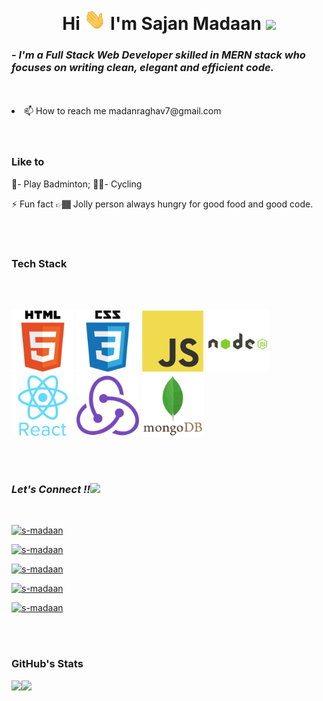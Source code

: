 <h1 align="center">Hi <img src="https://raw.githubusercontent.com/ABSphreak/ABSphreak/master/gifs/Hi.gif" width="35"> I'm Sajan Madaan <img src="https://camo.githubusercontent.com/d3359cb00ab0b5ed8f2e1fe3fceb4fbaf3b614340f8c0db99c17b9f50b351770/68747470733a2f2f656d6f6a69732e736c61636b6d6f6a69732e636f6d2f656d6f6a69732f696d616765732f313533313834393433302f343234362f626c6f622d73756e676c61737365732e6769663f31353331383439343330" width="35"></h1>
<h3>- <i>I'm a Full Stack Web Developer skilled in MERN stack who focuses on writing clean, elegant and efficient code.</i></h3>

<br/>
<br/>
<li>📫 How to reach me madanraghav7@gmail.com</li>

<br/>
<br/>

<h3>Like to</h3>

<p>🏸- Play Badminton; 🚴🏾- Cycling<p>

<p>⚡ Fun fact 👉🏾 Jolly person always hungry for good food and good code.<p>


<br/>
<br/>
<h3>Tech Stack</h3>
<br/>
<br/>
<p>
<img width="100px" height="100px" src="https://raw.githubusercontent.com/devicons/devicon/master/icons/html5/html5-original-wordmark.svg" />
<img width="100px" height="100px" src="https://raw.githubusercontent.com/devicons/devicon/master/icons/css3/css3-original-wordmark.svg"/>
<img width="100px" height="100px" src="https://raw.githubusercontent.com/devicons/devicon/master/icons/javascript/javascript-original.svg"/>
<img width="100px" height="100px" src="https://raw.githubusercontent.com/devicons/devicon/master/icons/nodejs/nodejs-original-wordmark.svg"/>
<img width="100px" height="100px" src="https://raw.githubusercontent.com/devicons/devicon/master/icons/react/react-original-wordmark.svg" />
<img width="100px" height="100px" src="https://raw.githubusercontent.com/devicons/devicon/master/icons/redux/redux-original.svg"/>
<img width="100px" height="100px" src="https://raw.githubusercontent.com/devicons/devicon/master/icons/mongodb/mongodb-original-wordmark.svg"/>
</p>

<br/>
<br/>

<h3><i>Let's Connect !!<img src="https://raw.githubusercontent.com/ShahriarShafin/ShahriarShafin/main/Assets/handshake.gif" width="100" /></i></h3>
<br/>
<p>
<a href="https://www.linkedin.com/in/sajan-madaan-b6b4ab146/" target="blank"><img width="30px" height="30px" src="https://raw.githubusercontent.com/rahuldkjain/github-profile-readme-generator/master/src/images/icons/Social/linked-in-alt.svg" alt="s-madaan" /></a>

<a href="https://medium.com/@SajanMadaan" target="blank"><img width="30px" height="30px" src="https://encrypted-tbn0.gstatic.com/images?q=tbn:ANd9GcSDLRbwp1YPbunjt8Ii9q_AFj6zmZFxi_QzdULEKERT8gm3VBdl9e44JDwcTqH_86_nuXU&usqp=CAU" alt="s-madaan" /></a>

  <a title="madanraghav7@gmail.com" href="mailto:madanraghav7@gmail.com" target="blank"><img width="30px" height="30px" src="https://upload.wikimedia.org/wikipedia/commons/thumb/0/0b/Logo_Gmail_%282015-2020%29.svg/2560px-Logo_Gmail_%282015-2020%29.svg.png" alt="s-madaan" /></a> 

  <a href="https://twitter.com/SajanMadaan7" target="blank"><img width="30px" height="30px"  src="https://www.freeiconspng.com/thumbs/twitter-icon/twitter-icon-download-18.png" alt="s-madaan" /></a> 

  <a href="https://www.hackerrank.com/madanraghav7" target="blank"><img width="30px" height="30px" src="https://upload.wikimedia.org/wikipedia/commons/6/65/HackerRank_logo.png" alt="s-madaan" /></a>

</p>

<br/>
<br/>

<h3>GitHub's Stats</h3>

<p>
<img  src="https://github-readme-stats.vercel.app/api?username=sajanmadaan&count_private=true&show_icons=true&include_all_commits=true&hide=issues,contribs&border_radius=0&locale=en" height="139"/><img  src="https://github-readme-stats.vercel.app/api/top-langs/?username=sajanmadaan&layout=compact&border_radius=0" height="139" />
</p>



